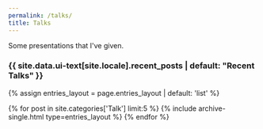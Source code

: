 ```yaml
---
permalink: /talks/
title: Talks
---
```


Some presentations that I've given.



<h3 class="archive__subtitle">{{ site.data.ui-text[site.locale].recent_posts | default: "Recent Talks" }}</h3>
  

{% assign entries_layout = page.entries_layout | default: 'list' %}
<div class="entries-{{ entries_layout }}">
  {% for post in site.categories['Talk'] limit:5 %}
    {% include archive-single.html type=entries_layout %}
  {% endfor %}
</div>
